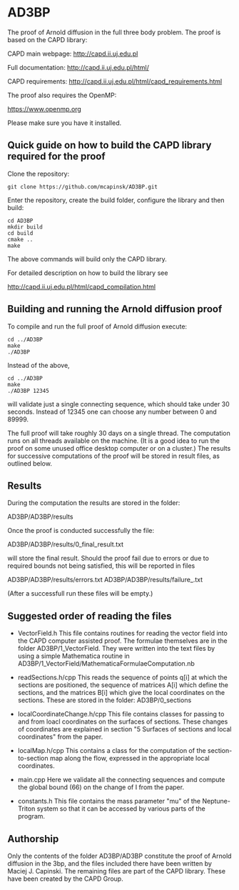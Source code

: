 # AD3BP
The proof of Arnold diffusion in the full three body problem. The proof is based on the CAPD library:

CAPD main webpage: http://capd.ii.uj.edu.pl

Full documentation: http://capd.ii.uj.edu.pl/html/

CAPD requirements: http://capd.ii.uj.edu.pl/html/capd_requirements.html

The proof also requires the OpenMP:

https://www.openmp.org

Please make sure you have it installed.

## Quick guide on how to build the CAPD library required for the proof

Clone the repository:

    git clone https://github.com/mcapinsk/AD3BP.git
    
Enter the repository, create the build folder, configure the library and then build:

    cd AD3BP
    mkdir build
    cd build
    cmake ..
    make

The above commands will build only the CAPD library.

For detailed description on how to build the library see

http://capd.ii.uj.edu.pl/html/capd_compilation.html

## Building and running the Arnold diffusion proof

To compile and run the full proof of Arnold diffusion execute:

    cd ../AD3BP
    make
    ./AD3BP

Instead of the above,

    cd ../AD3BP
    make
    ./AD3BP 12345

will validate just a single connecting sequence, which should take under 30 seconds. Instead of 12345 one can choose any number between 0 and 89999.

The full proof will take roughly 30 days on a single thread. The computation runs on all threads available on the machine. (It is a good idea to run the proof on some unused office desktop computer or on a cluster.) The results for successive computations of the proof will be stored in result files, as outlined below.

## Results

During the computation the results are stored in the folder:

AD3BP/AD3BP/results

Once the proof is conducted successfully the file:

AD3BP/AD3BP/results/0_final_result.txt

will store the final result. Should the proof fail due to errors or due to required bounds not being satisfied, this will be reported in files

AD3BP/AD3BP/results/errors.txt
AD3BP/AD3BP/results/failure_.txt

(After a successfull run these files will be empty.)

## Suggested order of reading the files

- VectorField.h This file contains routines for reading the vector field into the CAPD computer assisted proof. The formulae themselves are in the folder AD3BP/1_VectorField. They were written into the text files by using a simple Mathematica routine in 
AD3BP/1_VectorField/MathematicaFormulaeComputation.nb

- readSections.h/cpp 
This reads the sequence of points q[i] at which the sections are positioned, the sequence of matrices A[i] which define the sections, and the matrices B[i] which give the local coordinates on the sections. These are stored in the folder:
AD3BP/0_sections

- localCoordinateChange.h/cpp 
This file contains classes for passing to and from loacl coordinates on the surfaces of sections. These changes of coordinates are explained in section "5 Surfaces of sections and local coordinates" from the paper.

- localMap.h/cpp
This contains a class for the computation of the section-to-section map along the flow, expressed in the appropriate local coordinates.

- main.cpp
Here we validate all the connecting sequences and compute the global bound (66) on the change of I from the paper. 

- constants.h
This file contains the mass parameter "mu" of the Neptune-Triton system so that it can be accessed by various parts of the program. 

## Authorship

Only the contents of the folder AD3BP/AD3BP constitute the proof of Arnold diffusion in the 3bp, and the files included there have been written by Maciej J. Capinski. The remaining files are part of the CAPD library. These have been created by the CAPD Group.


